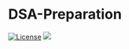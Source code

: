 # DSA-Preparation

[![License](https://img.shields.io/badge/License-MIT-blue.svg)](LICENSE)
<a href="https://hits.seeyoufarm.com"><img src="https://hits.seeyoufarm.com/api/count/incr/badge.svg?url=https%3A%2F%2Fgithub.com%2Fsoumil1%2FDSA-Preparation&count_bg=%2379C83D&title_bg=%23555555&icon=dsautomobiles.svg&icon_color=%23E7E7E7&title=hits&edge_flat=false"/></a>


